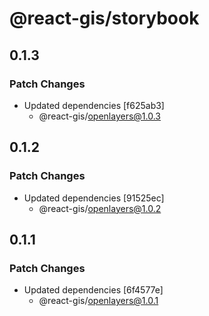 # @react-gis/storybook

## 0.1.3

### Patch Changes

- Updated dependencies [f625ab3]
  - @react-gis/openlayers@1.0.3

## 0.1.2

### Patch Changes

- Updated dependencies [91525ec]
  - @react-gis/openlayers@1.0.2

## 0.1.1

### Patch Changes

- Updated dependencies [6f4577e]
  - @react-gis/openlayers@1.0.1

